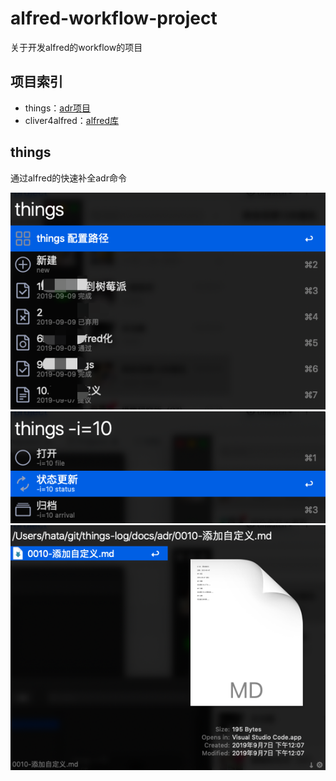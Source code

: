 # alfred-workflow-project
关于开发alfred的workflow的项目

## 项目索引
+ things：[adr项目](https://github.com/needood/alfred-workflow-project/tree/master/packages/things)
+ cliver4alfred：[alfred库](https://github.com/needood/alfred-workflow-project/tree/master/packages/cliver4alfred)

## things

通过alfred的快速补全adr命令

![](https://github.com/needood/alfred-workflow-project/blob/master/screenshot/1.png?raw=true)
![](https://github.com/needood/alfred-workflow-project/blob/master/screenshot/2.png?raw=true)
![](https://github.com/needood/alfred-workflow-project/blob/master/screenshot/3.png?raw=true)
